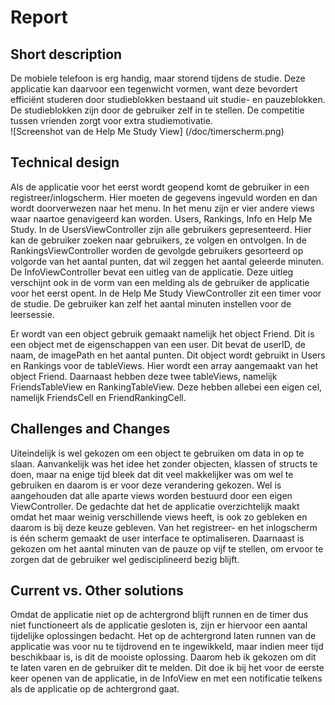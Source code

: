 # Report 
## Short description
De mobiele telefoon is erg handig, maar storend tijdens de studie. Deze applicatie kan daarvoor een tegenwicht vormen, want deze bevordert efficiënt studeren door studieblokken bestaand uit studie- en pauzeblokken. De studieblokken zijn door de gebruiker zelf in te stellen. De competitie tussen vrienden zorgt voor extra studiemotivatie.<br>
![Screenshot van de Help Me Study View]
(/doc/timerscherm.png)

## Technical design
Als de applicatie voor het eerst wordt geopend komt de gebruiker in een registreer/inlogscherm. Hier moeten de gegevens ingevuld worden en dan wordt doorverwezen naar het menu. In het menu zijn er vier andere views waar naartoe genavigeerd kan worden. Users, Rankings, Info en Help Me Study. In de UsersViewController zijn alle gebruikers gepresenteerd. Hier kan de gebruiker zoeken naar gebruikers, ze volgen en ontvolgen. In de RankingsViewController worden de gevolgde gebruikers gesorteerd op volgorde van het aantal punten, dat wil zeggen het aantal geleerde minuten. De InfoViewController bevat een uitleg van de applicatie. Deze uitleg verschijnt ook in de vorm van een melding als de gebruiker de applicatie voor het eerst opent. In de Help Me Study ViewController zit een timer voor de studie. De gebruiker kan zelf het aantal minuten instellen voor de leersessie. 

Er wordt van een object gebruik gemaakt namelijk het object Friend. Dit is een object met de eigenschappen van een user. Dit bevat de userID, de naam, de imagePath en het aantal punten. Dit object wordt gebruikt in Users en Rankings voor de tableViews. Hier wordt een array aangemaakt van het object Friend. Daarnaast hebben deze twee tableViews, namelijk FriendsTableView en RankingTableView. Deze hebben allebei een eigen cel, namelijk FriendsCell en FriendRankingCell.

## Challenges and Changes
Uiteindelijk is wel gekozen om een object te gebruiken om data in op te slaan. Aanvankelijk was het idee het zonder objecten, klassen of structs te doen, maar na enige tijd bleek dat dit veel makkelijker was om wel te gebruiken en daarom is er voor deze verandering gekozen. Wel is aangehouden dat alle aparte views worden bestuurd door een eigen ViewController. De gedachte dat het de applicatie overzichtelijk maakt omdat het maar weinig verschillende views heeft, is ook zo gebleken en daarom is bij deze keuze gebleven. Van het registreer- en het inlogscherm is één scherm gemaakt de user interface te optimaliseren. Daarnaast is gekozen om het aantal minuten van de pauze op vijf te stellen, om ervoor te zorgen dat de gebruiker wel gedisciplineerd bezig blijft. 

## Current vs. Other solutions
Omdat de applicatie niet op de achtergrond blijft runnen en de timer dus niet functioneert als de applicatie gesloten is, zijn er hiervoor een aantal tijdelijke oplossingen bedacht. Het op de achtergrond laten runnen van de applicatie was voor nu te tijdrovend en te ingewikkeld, maar indien meer tijd beschikbaar is, is dit de mooiste oplossing. Daarom heb ik gekozen om dit te laten varen en de gebruiker dit te melden. Dit doe ik bij het voor de eerste keer openen van de applicatie, in de InfoView en met een notificatie telkens als de applicatie op de achtergrond gaat.
